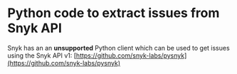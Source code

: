 # Python code to extract issues from Snyk API

Snyk has an an **unsupported** Python client which can be used to get issues using the Snyk API v1: [https://github.com/snyk-labs/pysnyk](https://github.com/snyk-labs/pysnyk)
